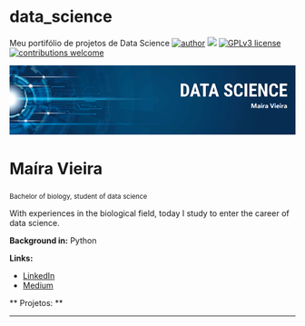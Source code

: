 # data_science
Meu portifólio de projetos de Data Science
[![author](https://img.shields.io/badge/author-carlosfab-red.svg)](https://www.linkedin.com/in/carlosfab) [![](https://img.shields.io/badge/python-3.7+-blue.svg)](https://www.python.org/downloads/release/python-365/) [![GPLv3 license](https://img.shields.io/badge/License-GPLv3-blue.svg)](http://perso.crans.org/besson/LICENSE.html) [![contributions welcome](https://img.shields.io/badge/contributions-welcome-brightgreen.svg?style=flat)](https://github.com/carlosfab/data_science/issues)

<p align="center">
  <img src="banner.png" >
</p>

# Maíra Vieira
<sub>Bachelor of biology, student of data science</sub>
<p>With experiences in the biological field, today I study to enter the career of data science.<p>

**Background in:** Python

**Links:**
* [LinkedIn](https://www.linkedin.com/in/mairavieirads/)
* [Medium](https://medium.com/@mairavieiraal)


** Projetos: **

---
